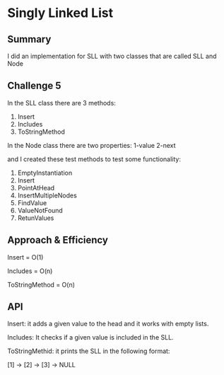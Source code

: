 ﻿# Singly Linked List
## Summary
I did an implementation for SLL with two classes that are called SLL and Node

## Challenge 5
In the SLL class there are 3 methods:
1. Insert
2. Includes
3. ToStringMethod


In the Node class there are two properties:
1-value
2-next

and I created these test methods to test some functionality:

1. EmptyInstantiation
2. Insert
3. PointAtHead
4. InsertMultipleNodes
5. FindValue
6. ValueNotFound
7. RetunValues

## Approach & Efficiency

Insert = O(1)

Includes = O(n)

ToStringMethod = O(n)


## API
Insert: it adds a given value to the head and it works with empty lists.

Includes: It checks if a given value is included in the SLL.

ToStringMethid: it prints the SLL in the following format:

[1] -> [2] -> [3] -> NULL